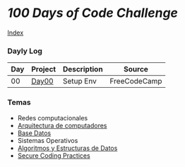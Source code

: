 # _100 Days of Code Challenge_

[Index](https://fernandofh.github.io/100_Days-Of-Code/)

### Dayly Log

|Day | Project	               |Description     |Source          |
|--- | ----------------------- |----------------|  ------------- |
|00  |[Day00]()                | Setup  Env     | FreeCodeCamp   |

### Temas
- Redes computacionales 
- [Arquitectura de computadores](https://github.com/FernandoFH/Software_Engineer-Self-Taught)
- [Base Datos](https://github.com/FernandoFH/Base_Datos)
- Sistemas Operativos
- [Algoritmos y Estructuras de Datos](https://github.com/FernandoFH/Algorithms_Specialization)
- [Secure Coding Practices](https://www.coursera.org/specializations/secure-coding-practices#courses)
